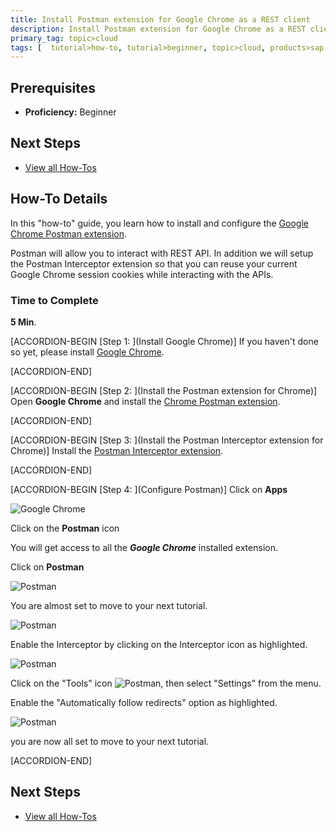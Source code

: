 ```yaml
---
title: Install Postman extension for Google Chrome as a REST client
description: Install Postman extension for Google Chrome as a REST client
primary_tag: topic>cloud
tags: [  tutorial>how-to, tutorial>beginner, topic>cloud, products>sap-api-management, products>sap-cloud-platform, products>sap-cloud-platform-predictive-service ]
---
```

## Prerequisites  
  - **Proficiency:** Beginner

## Next Steps
 - [View all How-Tos](http://www.sap.com/developer/tutorial-navigator.how-to.html)


## How-To Details
In this "how-to" guide, you learn how to install and configure the [Google Chrome Postman extension](http://chrome.google.com/webstore/detail/postman/fhbjgbiflinjbdggehcddcbncdddomop/).

Postman will allow you to interact with REST API. In addition we will setup the Postman Interceptor extension so that you can reuse your current Google Chrome session cookies while interacting with the APIs.

### Time to Complete
**5 Min**.

[ACCORDION-BEGIN [Step 1: ](Install Google Chrome)]
If you haven't done so yet, please install [Google Chrome](http://www.google.com/chrome/browser/desktop/).


[ACCORDION-END]

[ACCORDION-BEGIN [Step 2: ](Install the Postman extension for Chrome)]
Open **Google Chrome** and install the [Chrome Postman extension](http://chrome.google.com/webstore/detail/postman/fhbjgbiflinjbdggehcddcbncdddomop/).


[ACCORDION-END]

[ACCORDION-BEGIN [Step 3: ](Install the Postman Interceptor extension for Chrome)]
Install the [Postman Interceptor extension](https://chrome.google.com/webstore/detail/postman-interceptor/aicmkgpgakddgnaphhhpliifpcfhicfo).


[ACCORDION-END]

[ACCORDION-BEGIN [Step 4: ](Configure Postman)]
Click on **Apps**

![Google Chrome](01.png)

Click on the **Postman** icon

You will get access to all the ***Google Chrome*** installed extension.

Click on **Postman**

![Postman](02.png)

You are almost set to move to your next tutorial.

![Postman](03.png)

Enable the Interceptor by clicking on the Interceptor icon as highlighted.

![Postman](04.png)

Click on the "Tools" icon ![Postman](06.png), then select "Settings" from the menu.

Enable the "Automatically follow redirects" option as highlighted.

![Postman](05.png)

you are now all set to move to your next tutorial.


[ACCORDION-END]


## Next Steps
 - [View all How-Tos](http://www.sap.com/developer/tutorial-navigator.how-to.html)
